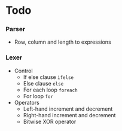# Todo
### Parser
- Row, column and length to expressions

### Lexer
- Control
    - If else clause `ifelse`
    - Else clause `else`
    - For each loop `foreach`
    - For loop `for`
- Operators
    - Left-hand increment and decrement
    - Right-hand increment and decrement
    - Bitwise XOR operator
